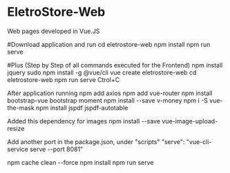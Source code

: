 # EletroStore-Web
Web pages developed in Vue.JS

#Download application and run
cd eletrostore-web
npm install
npm run serve

#Plus (Step by Step of all commands executed for the Frontend)
npm install jquery
sudo npm install -g @vue/cli
vue create eletrostore-web
cd eletrostore-web
npm run serve
Ctrol+C

After application running
npm add axios
npm add vue-router
npm install bootstrap-vue bootstrap moment
npm install --save v-money
npm i -S vue-the-mask
npm install jspdf jspdf-autotable

Added this dependency for images
npm install --save vue-image-upload-resize

Add another port in the package.json, under "scripts" 
	"serve": "vue-cli-service serve --port 8081"
	
npm cache clean --force
npm install
npm run serve